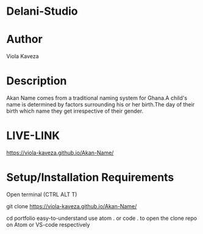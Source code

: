 # Delani-Studio

# Author
Viola Kaveza

# Description
Akan Name comes from a traditional naming system for Ghana.A child's name is determined by factors surrounding his or her birth.The day of their birth which name they get irrespective of their gender.

# LIVE-LINK
https://viola-kaveza.github.io/Akan-Name/

# Setup/Installation Requirements
Open terminal (CTRL ALT T)

git clone https://viola-kaveza.github.io/Akan-Name/

cd portfolio easy-to-understand use atom . or code . to open the clone repo on Atom or VS-code respectively
